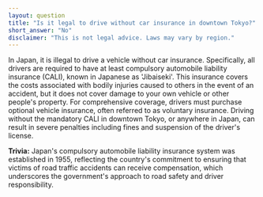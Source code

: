 ```yaml
---
layout: question
title: "Is it legal to drive without car insurance in downtown Tokyo?"
short_answer: "No"
disclaimer: "This is not legal advice. Laws may vary by region."
---
```


In Japan, it is illegal to drive a vehicle without car insurance. Specifically, all drivers are required to have at least compulsory automobile liability insurance (CALI), known in Japanese as 'Jibaiseki'. This insurance covers the costs associated with bodily injuries caused to others in the event of an accident, but it does not cover damage to your own vehicle or other people's property. For comprehensive coverage, drivers must purchase optional vehicle insurance, often referred to as voluntary insurance. Driving without the mandatory CALI in downtown Tokyo, or anywhere in Japan, can result in severe penalties including fines and suspension of the driver's license.

**Trivia:** Japan's compulsory automobile liability insurance system was established in 1955, reflecting the country's commitment to ensuring that victims of road traffic accidents can receive compensation, which underscores the government's approach to road safety and driver responsibility.
